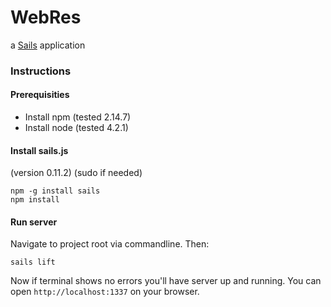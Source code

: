# WebRes

a [Sails](http://sailsjs.org) application

### Instructions

#### Prerequisities

- Install npm (tested 2.14.7)
- Install node (tested 4.2.1)

#### Install sails.js
(version 0.11.2)
(sudo if needed) 

```
npm -g install sails
npm install
```

#### Run server
Navigate to project root via commandline. Then:

```
sails lift
```

Now if terminal shows no errors you'll have server up and running. You can open `http://localhost:1337` on your browser.